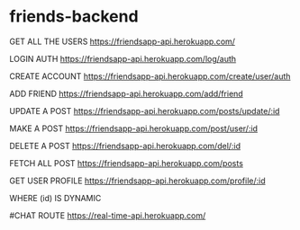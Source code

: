 # friends-backend
GET ALL THE USERS
	https://friendsapp-api.herokuapp.com/

LOGIN AUTH
	https://friendsapp-api.herokuapp.com/log/auth

CREATE ACCOUNT
	https://friendsapp-api.herokuapp.com/create/user/auth

ADD FRIEND
	https://friendsapp-api.herokuapp.com/add/friend

UPDATE A POST
	https://friendsapp-api.herokuapp.com/posts/update/:id

MAKE A POST
 	https://friendsapp-api.herokuapp.com/post/user/:id

DELETE A POST
	https://friendsapp-api.herokuapp.com/del/:id

FETCH ALL POST
	https://friendsapp-api.herokuapp.com/posts

GET USER PROFILE
	https://friendsapp-api.herokuapp.com/profile/:id

WHERE (id) IS DYNAMIC

#CHAT ROUTE
https://real-time-api.herokuapp.com/